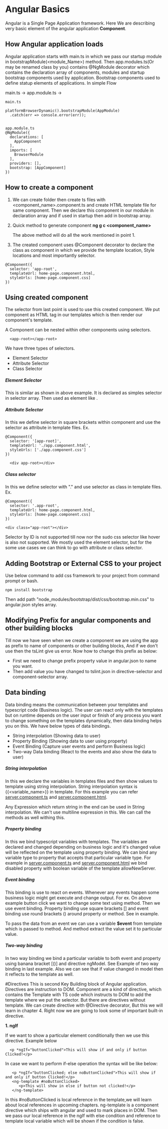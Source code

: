 # Angular Basics
Angular is a Single Page Application framework. Here We are describing very basic element of the angular application <b>Component</b>.

## How Angular application loads
Angular application starts with main.ts in which we pass our startup module in bootstrapModule(<module_Name>) method.
Then app.modules.ts(Or may be renamed class by you) contains @NgModule decorator which contains the declaration array
of components, modules and startup bootstrap components used by application. Bootstrap components used to define statup
elements of applications. In simple Flow

main.ts -> app.module.ts -> <Various Components>

```angular2
main.ts

platformBrowserDynamic().bootstrapModule(AppModule)
  .catch(err => console.error(err));


app.module.ts
@NgModule({
  declarations: [
    AppComponent
  ],
  imports: [
    BrowserModule
  ],
  providers: [],
  bootstrap: [AppComponent]
})
```

## How to create a component
1. We can create folder then create ts files with <component_name>.component.ts  and create HTML template file for same component.
Then we declare this component in our module in declaration array and if used in startup then add in bootstrap array.

2. Quick method to generate component
<b>ng g c <component_name></b>

    The above method will do all the work mentioned in point 1.
    
3. The created component uses @Component decorator to declare the class as component in which we provide the template location, 
Style locations and most importantly selector.
```angular2
@Component({
  selector: 'app-root',
  templateUrl: home-page.component.html,
  styleUrls: [home-page.component.css]
})
``` 

## Using created component 
The selector from last point is used to use this created component. We put component as HTML tag in our templates which is then 
render our component's template.

A Component can be nested within other components using selectors.
```angular2html
  <app-root></app-root>
```

We have three types of selectors.
* Element Selector
* Attribute Selector
* Class Selector

##### Element Selector
This is similar as shown in above example. It is declared as simples selector in selector array.
Then used as element like <b><app-root></app-root></b>.

##### Attribute Selector
In this we define selector in square brackets within component and use the selector as attribute 
in template files. Ex.
```angular2
@Component({
  selector: '[app-root]',
  templateUrl: './app.component.html',
  styleUrls: ['./app.component.css']
})
```
```angular2html
  <div app-root></div>
```

##### Class selector
In this we define selector with "." and use selector as class in template files. Ex.
```angular2
@Component({
  selector: '.app-root',
  templateUrl: home-page.component.html,
  styleUrls: [home-page.component.css]
})
```
```angular2html
<div class="app-root"></div>
```

Selector by ID is not supported till now nor the sudo css selector like hover is also not supported.
We mostly used the element selector, but for the some use cases we can think to go with attribute or
class selector.

## Adding Bootstrap or External CSS to your project
Use below command to add css framework to your project from command prompt or bash.
```
npm install bootstrap
```
Then add path "node_modules/bootstrap/dist/css/bootstrap.min.css" to angular.json styles array.

## Modifying Prefix for angular components and other building blocks
Till now we have seen when we create a component we are using the app as prefix to name of components or
other building blocks, And if we don't use then the tsLint give us error. Now how to change this prefix
as below:
* First we need to change prefix property value in angular.json to name you want.
* Then add value you have changed to tslint.json in directive-selector and component-selector array.

## Data binding
Data binding means the communication between your templates and typescript code (Business logic). 
The user can react only with the templates but on runtime depends on the user input or finish of
any process you want to change something on the templates dynamically, then data binding helps you
on this. We have below types of data bindings.
* String interpolation (Showing data to user)
* Property Binding (Showing data to user using property)
* Event Binding (Capture user events and perform Business logic)
* Two-way Data binding (React to the events and also show the data to user)

##### String interpolation
In this we declare the variables in templates files and then show values to template using string interpolation.
String interpolation syntax is {{<variable_name>}} in template. For this example you can refer 
[server.component.ts](src/app/servers/server/server.component.ts) and [server.component.html](src/app/servers/server/server.component.html).

Any Expression which return string in the end can be used in String interpolation. We can't use multiline expression in this.
We can call the methods as well withing this.


##### Property binding
In this we bind typescript variables with templates. The variables are declared and changed depending on business logic and it's 
changed value will be reflected on the template using property binding. We can bind any variable type to property that accepts that 
particular variable type. For example in [server.component.ts](src/app/servers/server-list/server-list.component.ts) 
and [server.component.html](src/app/servers/server-list/server-list.component.html) we bind disabled property with boolean variable of the
template allowNewServer.


##### Event binding
This binding is use to react on events. Whenever any events happen some business logic might get execute and change output.
For ex. On above example button click we want to change some text using method. Then we use event binding. Property binding 
use square brackets [] and event binding use round brackets () around property or method. See in example.

To pass the data from an event we can use a variable <b>$event</b> from template which is passed to method. And method extract
the value set it to particular value.

##### Two-way binding 
In two way binding we bind a particular variable to both event and property using banana bracket [()] and directive ngModel.
See Example of two way binding in last example. Also we can see that if value changed in model then it reflects to the template
as well.


#Directives
This is second Key Building block of Angular application. Directives are instruction to DOM. Component are a kind of directive,
which contains the Template with TS code which instructs to DOM to add the template where we put the selector. But there are
directives without template. We can create directive with @Directive decorator, But this we will learn in chapter 4. Right 
now we are going to look some of important built-in directive.
  
  <b>1. ngIf</b>
  
  If we want to show a particular element conditionally then we use this directive. Example below
  ```angular2html
    <p *ngIf="buttonClicked">This will show if and only if button Clicked!</p>
  ```
  
  In case we want to perform if-else operation the syntax will be like below:
  ```angular2html
     <p *ngIf="buttonClicked; else noButtonClicked">This will show if and only if button Clicked!</p>
     <ng-template #noButtonClicked>
        <p>This will show in else if button not clicked!</p>
     </ng-template>
  ```
  In this #noButtonClicked is local reference in the template,we will learn about local references in upcoming chapters.
  ng-template is a component directive which ships with angular and used to mark places in DOM. Then we pass our local 
  reference in the ngIf with else condition and reference to template local variable which will
  be shown if the condition is false.


